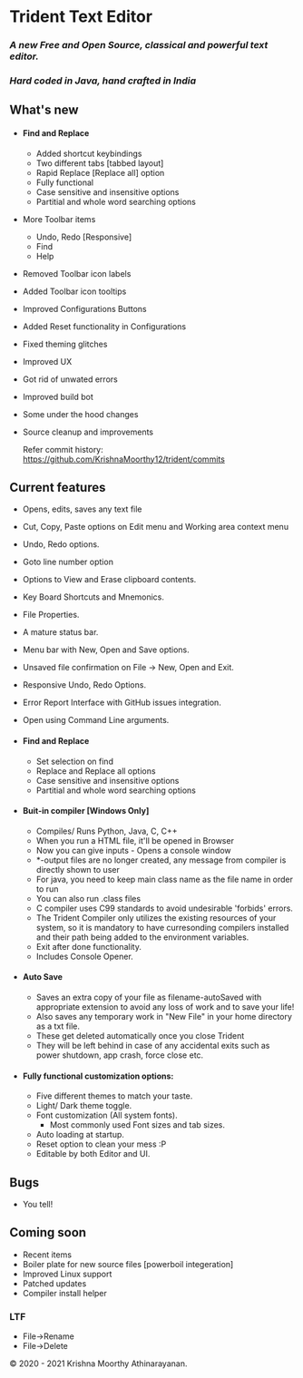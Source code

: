 # Trident Text Editor

### _A new Free and Open Source, classical and powerful text editor._

### _Hard coded in Java, hand crafted in India_

## What's new

- #### Find and Replace

  - Added shortcut keybindings
  - Two different tabs [tabbed layout]
  - Rapid Replace [Replace all] option
  - Fully functional
  - Case sensitive and insensitive options
  - Partitial and whole word searching options

- More Toolbar items

  - Undo, Redo [Responsive]
  - Find
  - Help

- Removed Toolbar icon labels
- Added Toolbar icon tooltips
- Improved Configurations Buttons
- Added Reset functionality in Configurations
- Fixed theming glitches
- Improved UX
- Got rid of unwated errors
- Improved build bot
- Some under the hood changes
- Source cleanup and improvements

  Refer commit history: https://github.com/KrishnaMoorthy12/trident/commits

## Current features

- Opens, edits, saves any text file
- Cut, Copy, Paste options on Edit menu and Working area context menu
- Undo, Redo options.
- Goto line number option
- Options to View and Erase clipboard contents.
- Key Board Shortcuts and Mnemonics.
- File Properties.
- A mature status bar.
- Menu bar with New, Open and Save options.
- Unsaved file confirmation on File -> New, Open and Exit.
- Responsive Undo, Redo Options.
- Error Report Interface with GitHub issues integration.
- Open using Command Line arguments.

- #### Find and Replace

  - Set selection on find
  - Replace and Replace all options
  - Case sensitive and insensitive options
  - Partitial and whole word searching options

- #### Buit-in compiler [Windows Only]

  - Compiles/ Runs Python, Java, C, C++
  - When you run a HTML file, it'll be opened in Browser
  - Now you can give inputs - Opens a console window
  - \*-output files are no longer created, any message from compiler is directly shown to user
  - For java, you need to keep main class name as the file name in order to run
  - You can also run .class files
  - C compiler uses C99 standards to avoid undesirable 'forbids' errors.
  - The Trident Compiler only utilizes the existing resources of your system, so it is mandatory to have curresonding compilers installed and their path being added to the environment variables.
  - Exit after done functionality.
  - Includes Console Opener.

- #### Auto Save

  - Saves an extra copy of your file as filename-autoSaved with appropriate extension to avoid any loss of work and to save your life!
  - Also saves any temporary work in "New File" in your home directory as a txt file.
  - These get deleted automatically once you close Trident
  - They will be left behind in case of any accidental exits such as power shutdown, app crash, force close etc.

- #### Fully functional customization options:

  - Five different themes to match your taste.
  - Light/ Dark theme toggle.
  - Font customization (All system fonts).
    - Most commonly used Font sizes and tab sizes.
  - Auto loading at startup.
  - Reset option to clean your mess :P
  - Editable by both Editor and UI.

## Bugs

- You tell!

## Coming soon

  - Recent items
  - Boiler plate for new source files [powerboil integeration]
  - Improved Linux support
  - Patched updates
  - Compiler install helper

### LTF

  - File->Rename
  - File->Delete

&copy; 2020 - 2021 Krishna Moorthy Athinarayanan.
